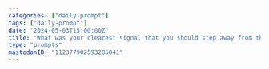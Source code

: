 ```yaml
---
categories: ["daily-prompt"]
tags: ["daily-prompt"]
date: "2024-05-03T15:00:00Z"
title: "What was your clearest signal that you should step away from the keyboard while working?"
type: "prompts"
mastodonID: "112377902593285041"
---
```

